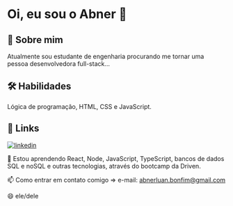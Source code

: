 

# Oi, eu sou o Abner 👋


## 🚀 Sobre mim
Atualmente sou estudante de engenharia procurando me tornar uma pessoa desenvolvedora full-stack...


## 🛠 Habilidades
Lógica de programação, HTML, CSS e JavaScript.


## 🔗 Links
[![linkedin](https://img.shields.io/badge/linkedin-0A66C2?style=for-the-badge&logo=linkedin&logoColor=white)](https://www.linkedin.com/in/abner-bonfim/)


🧠 Estou aprendendo React, Node, JavaScript, TypeScript, bancos de dados SQL e noSQL e outras tecnologias, através do bootcamp da Driven.

📫 Como entrar em contato comigo => e-mail: abnerluan.bonfim@gmail.com

😄 ele/dele


